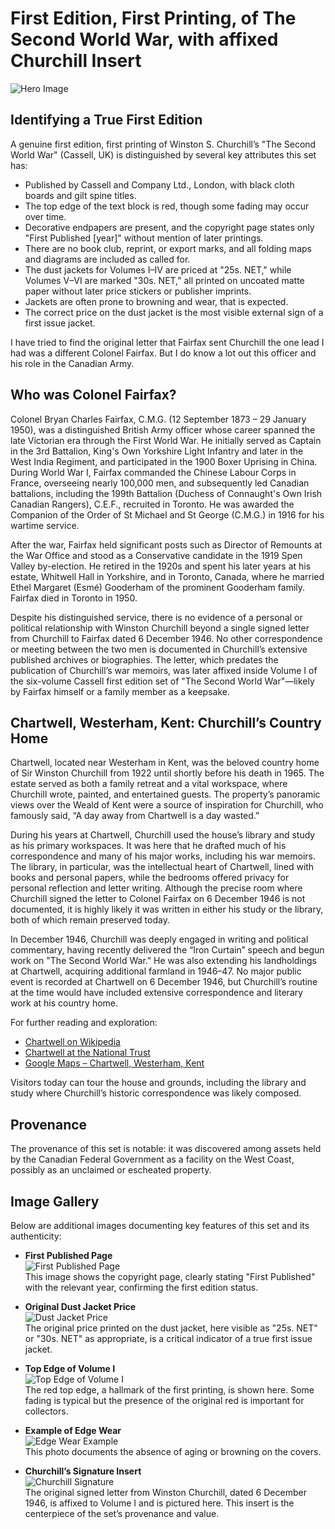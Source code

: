 # First Edition, First Printing, of The Second World War, with affixed Churchill Insert

![Hero Image](Images/hero.JPG)

## Identifying a True First Edition

A genuine first edition, first printing of Winston S. Churchill’s "The Second World War" (Cassell, UK) is distinguished by several key attributes this set has:

- Published by Cassell and Company Ltd., London, with black cloth boards and gilt spine titles.
- The top edge of the text block is red, though some fading may occur over time.
- Decorative endpapers are present, and the copyright page states only "First Published [year]" without mention of later printings.
- There are no book club, reprint, or export marks, and all folding maps and diagrams are included as called for.
- The dust jackets for Volumes I–IV are priced at "25s. NET," while Volumes V–VI are marked "30s. NET," all printed on uncoated matte paper without later price stickers or publisher imprints.
- Jackets are often prone to browning and wear, that is expected. 
- The correct price on the dust jacket is the most visible external sign of a first issue jacket.

I have tried to find the original letter that Fairfax sent Churchill the one lead I had was a different Colonel Fairfax. But I do know a lot out this officer and his role in the Canadian Army. 

## Who was Colonel Fairfax?

Colonel Bryan Charles Fairfax, C.M.G. (12 September 1873 – 29 January 1950), was a distinguished British Army officer whose career spanned the late Victorian era through the First World War. He initially served as Captain in the 3rd Battalion, King's Own Yorkshire Light Infantry and later in the West India Regiment, and participated in the 1900 Boxer Uprising in China. During World War I, Fairfax commanded the Chinese Labour Corps in France, overseeing nearly 100,000 men, and subsequently led Canadian battalions, including the 199th Battalion (Duchess of Connaught's Own Irish Canadian Rangers), C.E.F., recruited in Toronto. He was awarded the Companion of the Order of St Michael and St George (C.M.G.) in 1916 for his wartime service.

After the war, Fairfax held significant posts such as Director of Remounts at the War Office and stood as a Conservative candidate in the 1919 Spen Valley by-election. He retired in the 1920s and spent his later years at his estate, Whitwell Hall in Yorkshire, and in Toronto, Canada, where he married Ethel Margaret (Esmé) Gooderham of the prominent Gooderham family. Fairfax died in Toronto in 1950.

Despite his distinguished service, there is no evidence of a personal or political relationship with Winston Churchill beyond a single signed letter from Churchill to Fairfax dated 6 December 1946. No other correspondence or meeting between the two men is documented in Churchill’s extensive published archives or biographies. The letter, which predates the publication of Churchill’s war memoirs, was later affixed inside Volume I of the six-volume Cassell first edition set of "The Second World War"—likely by Fairfax himself or a family member as a keepsake.

## Chartwell, Westerham, Kent: Churchill’s Country Home

Chartwell, located near Westerham in Kent, was the beloved country home of Sir Winston Churchill from 1922 until shortly before his death in 1965. The estate served as both a family retreat and a vital workspace, where Churchill wrote, painted, and entertained guests. The property’s panoramic views over the Weald of Kent were a source of inspiration for Churchill, who famously said, “A day away from Chartwell is a day wasted.”

During his years at Chartwell, Churchill used the house’s library and study as his primary workspaces. It was here that he drafted much of his correspondence and many of his major works, including his war memoirs. The library, in particular, was the intellectual heart of Chartwell, lined with books and personal papers, while the bedrooms offered privacy for personal reflection and letter writing. Although the precise room where Churchill signed the letter to Colonel Fairfax on 6 December 1946 is not documented, it is highly likely it was written in either his study or the library, both of which remain preserved today.

In December 1946, Churchill was deeply engaged in writing and political commentary, having recently delivered the “Iron Curtain” speech and begun work on "The Second World War." He was also extending his landholdings at Chartwell, acquiring additional farmland in 1946–47. No major public event is recorded at Chartwell on 6 December 1946, but Churchill’s routine at the time would have included extensive correspondence and literary work at his country home.

For further reading and exploration:
- [Chartwell on Wikipedia](https://en.wikipedia.org/wiki/Chartwell)
- [Chartwell at the National Trust](https://www.nationaltrust.org.uk/visit/kent/chartwell)
- [Google Maps – Chartwell, Westerham, Kent](https://virtualglobetrotting.com/map/winston-churchills-house/view/google/)

Visitors today can tour the house and grounds, including the library and study where Churchill’s historic correspondence was likely composed.

## Provenance

The provenance of this set is notable: it was discovered among assets held by the Canadian Federal Government as a facility on the West Coast, possibly as an unclaimed or escheated property. 

## Image Gallery

Below are additional images documenting key features of this set and its authenticity:

- **First Published Page**  
  ![First Published Page](Images/FirstPublished.JPG)  
  This image shows the copyright page, clearly stating "First Published" with the relevant year, confirming the first edition status.

- **Original Dust Jacket Price**  
  ![Dust Jacket Price](Images/Price.JPG)  
  The original price printed on the dust jacket, here visible as "25s. NET" or "30s. NET" as appropriate, is a critical indicator of a true first issue jacket.

- **Top Edge of Volume I**  
  ![Top Edge of Volume I](Images/TopEdgeVolume1.jpeg)  
  The red top edge, a hallmark of the first printing, is shown here. Some fading is typical but the presence of the original red is important for collectors.

- **Example of Edge Wear**  
  ![Edge Wear Example](Images/WorstEdge.JPG)  
  This photo documents the absence of aging or browning on the covers. 

- **Churchill’s Signature Insert**  
  ![Churchill Signature](Images/signature.JPG)  
  The original signed letter from Winston Churchill, dated 6 December 1946, is affixed to Volume I and is pictured here. This insert is the centerpiece of the set’s provenance and value.

